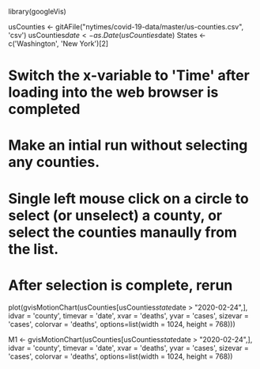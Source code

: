



library(googleVis)

usCounties <- gitAFile("nytimes/covid-19-data/master/us-counties.csv", 'csv')
usCounties$date <- as.Date(usCounties$date)
States <- c('Washington', 'New York')[2]

# Switch the x-variable to 'Time' after loading into the web browser is completed
# Make an intial run without selecting any counties.
# Single left mouse click on a circle to select (or unselect) a county, or select the counties manaully from the list.
# After selection is complete, rerun


plot(gvisMotionChart(usCounties[usCounties$state %in% States & usCounties$date > "2020-02-24",], idvar = 'county', timevar = 'date', 
                 xvar = 'deaths',  yvar = 'cases', sizevar = 'cases', colorvar = 'deaths', options=list(width = 1024, height = 768)))
                 
  
M1 <- gvisMotionChart(usCounties[usCounties$state %in% States & usCounties$date > "2020-02-24",], idvar = 'county', timevar = 'date', 
                 xvar = 'deaths',  yvar = 'cases', sizevar = 'cases', colorvar = 'deaths', options=list(width = 1024, height = 768))            
     
